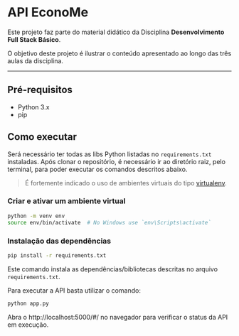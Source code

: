 # API EconoMe
Este projeto faz parte do material didático da Disciplina **Desenvolvimento Full Stack Básico**.

O objetivo deste projeto é ilustrar o conteúdo apresentado ao longo das três aulas da disciplina.
<hr></hr>

## Pré-requisitos

- Python 3.x
- pip

## Como executar
Será necessário ter todas as libs Python listadas no `requirements.txt` instaladas. Após clonar o repositório, é necessário ir ao diretório raiz, pelo terminal, para poder executar os comandos descritos abaixo.

> É fortemente indicado o uso de ambientes virtuais do tipo [virtualenv](https://virtualenv.pypa.io/en/latest/installation.html).

### Criar e ativar um ambiente virtual

```bash
python -m venv env
source env/bin/activate  # No Windows use `env\Scripts\activate`
```

### Instalação das dependências
```bash
pip install -r requirements.txt
```
Este comando instala as dependências/bibliotecas descritas no arquivo `requirements.txt`.

Para executar a API basta utilizar o comando:

```bash
python app.py
```

Abra o http://localhost:5000/#/ no navegador para verificar o status da API em execução.